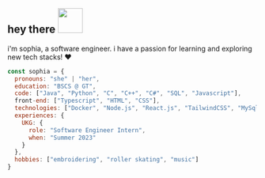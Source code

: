 <h2> hey there <img src="https://64.media.tumblr.com/e1858670b123b2df3f43f44228a3d2cd/tumblr_mkkdqdm4y01rfjowdo1_500.gif" width="50"></h2>
<p>i'm sophia, a software engineer. i have a passion for learning and exploring new tech stacks! ❤️</p>

```javascript
const sophia = {
  pronouns: "she" | "her",
  education: "BSCS @ GT",
  code: ["Java", "Python", "C", "C++", "C#", "SQL", "Javascript"],
  front-end: ["Typescript", "HTML", "CSS"],
  technologies: ["Docker", "Node.js", "React.js", "TailwindCSS", "MySql", "Firebase", "selenium"],
  experiences: {
    UKG: {
      role: "Software Engineer Intern",
      when: "Summer 2023"
    }
  },
  hobbies: ["embroidering", "roller skating", "music"]
}
```
